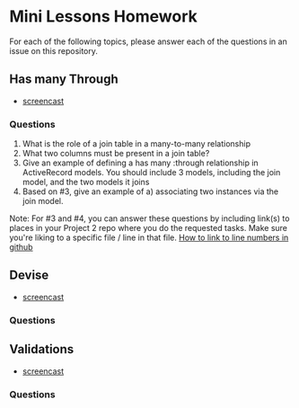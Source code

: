 # Mini Lessons Homework

For each of the following topics, please answer each of the questions
in an issue on this repository.

## Has many Through

- [screencast](https://www.youtube.com/watch?v=JxW8lJzLhxI)

### Questions

1. What is the role of a join table in a many-to-many relationship
2. What two columns must be present in a join table?
3. Give an example of defining a has many :through relationship in ActiveRecord models. You should include 3 models, including the join model, and the two models it joins
4. Based on #3, give an example of a) associating two instances via the join model.

Note: For #3 and #4, you can answer these questions by including link(s) to places in your Project 2 repo where you do the requested tasks. Make sure you're liking to a specific file / line in that file. [How to link to line numbers in github](http://stackoverflow.com/questions/23821235/how-to-link-to-specific-line-number-on-github)

## Devise

- [screencast](#)

### Questions

## Validations

- [screencast](#)

### Questions

